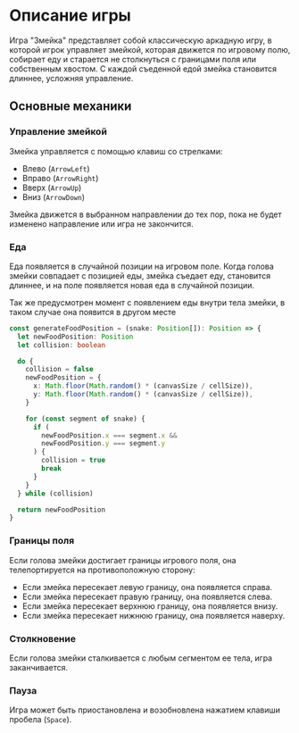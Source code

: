 # Описание игры
Игра "Змейка" представляет собой классическую аркадную игру, в которой игрок управляет змейкой, которая движется по игровому полю, собирает еду и старается не столкнуться с границами поля или собственным хвостом. С каждой съеденной едой змейка становится длиннее, усложняя управление.

## Основные механики

### Управление змейкой
Змейка управляется с помощью клавиш со стрелками:
- Влево (`ArrowLeft`)
- Вправо (`ArrowRight`)
- Вверх (`ArrowUp`)
- Вниз (`ArrowDown`)

Змейка движется в выбранном направлении до тех пор, пока не будет изменено направление или игра не закончится.

### Еда
Еда появляется в случайной позиции на игровом поле. Когда голова змейки совпадает с позицией еды, змейка съедает еду, становится длиннее, и на поле появляется новая еда в случайной позиции.

Так же предусмотрен момент с появлением еды внутри тела змейки, в таком случае она появится в другом месте

```typescript
const generateFoodPosition = (snake: Position[]): Position => {
  let newFoodPosition: Position
  let collision: boolean

  do {
    collision = false
    newFoodPosition = {
      x: Math.floor(Math.random() * (canvasSize / cellSize)),
      y: Math.floor(Math.random() * (canvasSize / cellSize)),
    }

    for (const segment of snake) {
      if (
        newFoodPosition.x === segment.x &&
        newFoodPosition.y === segment.y
      ) {
        collision = true
        break
      }
    }
  } while (collision)

  return newFoodPosition
}
```

### Границы поля
Если голова змейки достигает границы игрового поля, она телепортируется на противоположную сторону:
- Если змейка пересекает левую границу, она появляется справа.
- Если змейка пересекает правую границу, она появляется слева.
- Если змейка пересекает верхнюю границу, она появляется внизу.
- Если змейка пересекает нижнюю границу, она появляется наверху.

### Столкновение
Если голова змейки сталкивается с любым сегментом ее тела, игра заканчивается.


### Пауза
Игра может быть приостановлена и возобновлена нажатием клавиши пробела (`Space`).
